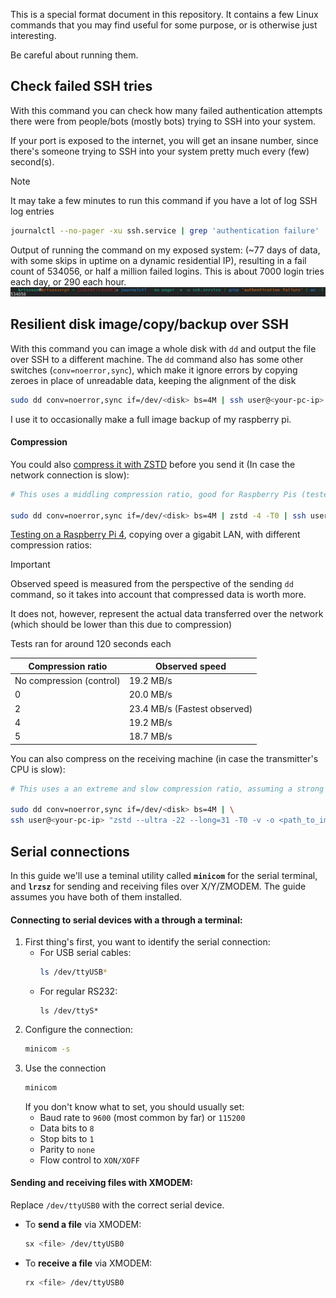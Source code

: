 This is a special format document in this repository.
It contains a few Linux commands that you may find useful for some purpose, or is otherwise just interesting.

Be careful about running them.


Check failed SSH tries
---
With this command you can check how many failed authentication attempts there were from people/bots (mostly bots) trying to SSH into your system. 

If your port is exposed to the internet, you will get an insane number, since there's someone trying to SSH into your system pretty much every (few) second(s).

> [!NOTE]
> It may take a few minutes to run this command if you have a lot of log SSH log entries

```bash
journalctl --no-pager -xu ssh.service | grep 'authentication failure' | wc -l
```
Output of running the command on my exposed system: (~77 days of data, with some skips in uptime on a dynamic residential IP), resulting in a fail count of 534056, or half a million failed logins. This is about 7000 login tries each day, or 290 each hour.
![Public SSH command output.png](../../-%20Attachments/Public%20SSH%20command%20output.png)


Resilient disk image/copy/backup over SSH
---
With this command you can image a whole disk with `dd` and output the file over SSH to a different machine. The `dd` command also has some other switches (`conv=noerror,sync`), which make it ignore errors by copying zeroes in place of unreadable data, keeping the alignment of the disk

```bash
sudo dd conv=noerror,sync if=/dev/<disk> bs=4M | ssh user@<your-pc-ip> "dd of=<path_to_image>.img"
```

I use it to occasionally make a full image backup of my raspberry pi.

#### Compression

You could also [compress it with ZSTD](-%20Configurations/Compression.md#ZSTD) before you send it (In case the network connection is slow):
```bash
# This uses a middling compression ratio, good for Raspberry Pis (tested on 4B, higher models could handle higher levlels efficiently). See the linked compression docuemnt for other options

sudo dd conv=noerror,sync if=/dev/<disk> bs=4M | zstd -4 -T0 | ssh user@<your-pc-ip> "dd of=<path_to_image>.img.zstd"
```

[Testing on a Raspberry Pi 4](-%20Scripts/Raspberry%20Pi%20disk%20backup%20speed%20test.md), copying over a gigabit LAN, with different compression ratios:

> [!IMPORTANT]  
> Observed speed is measured from the perspective of the sending `dd` command, so it takes into account that compressed data is worth more. 
> 
> It does not, however, represent the actual data transferred over the network (which should be lower than this due to compression)

Tests ran for around 120 seconds each

| Compression ratio        | Observed speed               |
| ------------------------ | ---------------------------- |
| No compression (control) | 19.2 MB/s                    |
| 0                        | 20.0 MB/s                    |
| 2                        | 23.4 MB/s (Fastest observed) |
| 4                        | 19.2 MB/s                    |
| 5                        | 18.7 MB/s                    |


You can also compress on the receiving machine (in case the transmitter's CPU is slow):
```bash
# This uses a an extreme and slow compression ratio, assuming a strong recieving server. See the linked compression docuemnt for other options

sudo dd conv=noerror,sync if=/dev/<disk> bs=4M | \
ssh user@<your-pc-ip> "zstd --ultra -22 --long=31 -T0 -v -o <path_to_image>.img.zst"

```


Serial connections
---
In this guide we'll use a teminal utility called **`minicom`** for the serial terminal, and **`lrzsz`** for sending and receiving files over X/Y/ZMODEM. The guide assumes you have both of them installed.

#### Connecting to serial devices with a through a terminal:

1. First thing's first, you want to identify the serial connection:
	- For USB serial cables:
		```bash
		ls /dev/ttyUSB*
		```
	- For regular RS232:
		```
		ls /dev/ttyS*
		```
2. Configure the connection:
	```bash
	minicom -s
	```
3. Use the connection
	```bash
	minicom
	```
	If you don't know what to set, you should usually set: 
	- Baud rate to `9600` (most common by far) or `115200`
	- Data bits to `8`
	- Stop bits to `1`
	- Parity to `none`
	- Flow control to `XON/XOFF`
#### Sending and receiving files with XMODEM:
Replace `/dev/ttyUSB0` with the correct serial device.
- To **send a file** via XMODEM:
	```bash
	sx <file> /dev/ttyUSB0
	```
	
- To **receive a file** via XMODEM:
	```bash
	rx <file> /dev/ttyUSB0
	```




